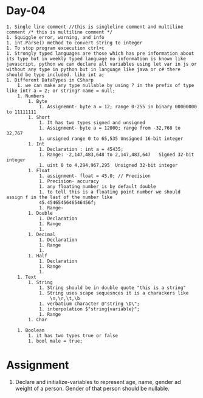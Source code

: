# Day-04
    1. Single line comment //this is singleline comment and multiline comment /* this is multiline comment */
    1. Squiggle error, warning, and info
    1. int.Parse() method to convert string to integer
    1. To stop program excecution ctrl+c
    1. Strongly typed languages are those which has pre information about its type but in weekly typed language no information is known like javascript, python we can declare all variables using let var in js or without any type in python but in language like java or c# there should be type included. like int a;
    1. Different DataTypes in CSharp
        1. we can make any type nullable by using ? in the prefix of type like int? a = 2; or string? name = null;
        1. Numbers
            1. Byte
                1. Assignemnt- byte a = 12; range 0-255 in binary 00000000 to 11111111
            1. Short
                1. It has two types signed and unsigned
                1. Assignment- byte a = 12000; range from -32,768 to 32,767
                1. unsigned range 0 to 65,535 Unsigned 16-bit integer
            1. Int
                1. Declaration : int a = 45435;
                1. Range: -2,147,483,648 to 2,147,483,647	Signed 32-bit integer
                1. uint	0 to 4,294,967,295	Unsigned 32-bit integer
            1. Float
                1. assignment- float = 45.0; // Precision
                1. Precision- accuracy
                1. any floating number is by default double
                1. to tell this is a floating point number we should assign f in the last of the number like
                45.4546545646546456f;
                1. Range-            
            1. Double
                1. Declaration
                1. Range
                1. 
            1. Decimal
                1. Declaration
                1. Range
                1. 
            1. Half
                1. Declaration
                1. Range
                1. 
        1. Text
            1. String
                1. String should be in double quote "this is a string"
                1. String uses scape sequesnces it is a charackers like
                    \n,\r,\t,\b
                1. verbatium character @"string \D\";
                1. interpolation $"string{variable}";
                1. Range 
            1. Char
        
        1. Boolean
            1. it has two types true or false
            1. bool male = true;


# Assignment
1. Declare and initialize-variables to represent age, name, gender ad weight of a person. Gender of that person should be nullable.

        



